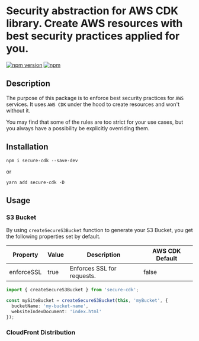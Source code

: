 # Security abstraction for AWS CDK library. Create AWS resources with best security practices applied for you.

[![npm version](https://img.shields.io/npm/v/secure-cdk.svg)](https://www.npmjs.com/package/secure-cdk)
[![npm](https://img.shields.io/npm/dm/secure-cdk.svg)](https://www.npmjs.com/package/secure-cdk)

## Description

The purpose of this package is to enforce best security practices for `AWS` services. It uses `AWS CDK` under the hood to create resources and won't without it.

You may find that some of the rules are too strict for your use cases, but you always have a possibility be explicitly overriding them.

## Installation

`npm i secure-cdk --save-dev`

or

`yarn add secure-cdk -D`

## Usage

### S3 Bucket

By using `createSecureS3Bucket` function to generate your S3 Bucket, you get the following properties set by default.

| Property   | Value | Description                | AWS CDK Default |
| ---        | ---   | ---                        | ---             |
| enforceSSL | true  | Enforces SSL for requests. | false           |

```typescript
import { createSecureS3Bucket } from 'secure-cdk';

const mySiteBucket = createSecureS3Bucket(this, 'myBucket', {
  bucketName: 'my-bucket-name',
  websiteIndexDocument: 'index.html'
});

```

### CloudFront Distribution


